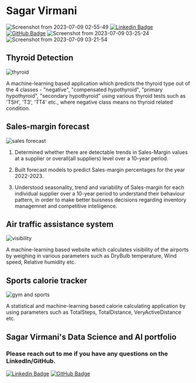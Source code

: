 # Sagar Virmani
![Screenshot from 2023-07-09 02-55-49](https://github.com/sagar61205/portfolio/assets/5305547/78892370-9516-47f9-b4a9-3d5f7adab11c)
[![Linkedin Badge](https://img.shields.io/badge/-LinkedIn-0e76a8?style=flat-square&logo=Linkedin&logoColor=white)](https://linkedin.com/in/sagar-virmani/)
[![GitHub Badge](https://img.shields.io/badge/-GitHub-000000?style=flat-square&logo=GitHub&logoColor=white)](https://github.com/sagar61205)
![Screenshot from 2023-07-09 03-25-24](https://github.com/sagar61205/portfolio/assets/5305547/1e377235-517b-4bad-9114-1dc792d7a32d)
![Screenshot from 2023-07-09 03-21-54](https://github.com/sagar61205/portfolio/assets/5305547/4692e3df-a341-4448-9a5c-89d905a5844e)


## Thyroid Detection
![thyroid](https://github.com/sagar61205/portfolio/assets/5305547/f6e3e3e1-5511-45bc-9e7a-b36977ce928c)

A machine-learning based application which predicts the thyroid type out of the 4 classes - "negative", "compensated hypothyroid", "primary hypothyroid", "secondary hypothyroid” using various thyroid tests such as 'TSH', 'T3', 'TT4' etc., where negative class means no thyroid related condition.




## Sales-margin forecast
![sales forecast](https://github.com/sagar61205/portfolio/assets/5305547/79002454-ec1e-4e0c-a760-cc2ab56555c1)

1. Determined whether there are detectable trends in Sales-Margin values at a supplier or overall(all suppliers) level over a 10-year period.

2. Built forecast models to predict Sales-margin percentages for the year 2022-2023.

3. Understood seasonality, trend and variability of Sales-margin for each individual supplier over a 10-year period to understand their behaviour pattern, in order to make better buisness decisions regarding inventory managemnet and competitive inteliigence.

## Air traffic assistance system
![visibility](https://github.com/sagar61205/portfolio/assets/5305547/8ba24ef2-a9ab-4ce9-90ca-4593c932e994)

A machine-learning based website which calculates visibility of the airports by weighing in various parameters such as DryBulb temperature, Wind speed, Relative humidity etc.

## Sports calorie tracker
![gym and sports](https://github.com/sagar61205/portfolio/assets/5305547/7505433f-75ad-40d2-8529-ab168924cca8)

A statistical and machine-learning based calorie calculating application by using parameters such as TotalSteps, TotalDistance, VeryActiveDistance etc.

## Sagar Virmani's Data Science and AI portfolio
### Please reach out to me if you have any questions on the LinkedIn/GitHub.
[![Linkedin Badge](https://img.shields.io/badge/-LinkedIn-0e76a8?style=flat-square&logo=Linkedin&logoColor=white)](https://linkedin.com/in/sagar-virmani/)
[![GitHub Badge](https://img.shields.io/badge/-GitHub-000000?style=flat-square&logo=GitHub&logoColor=white)](https://github.com/sagar61205)
